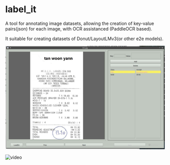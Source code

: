 # label_it

A tool for annotating image datasets, allowing the creation of key-value pairs(json) for each image, with OCR assistanced (PaddleOCR based).

It suitable for creating datasets of Donut/LayoutLMv3(or other e2e models).

![image](doc/screenshot.jpg)

![video](doc/screenshot.gif)
